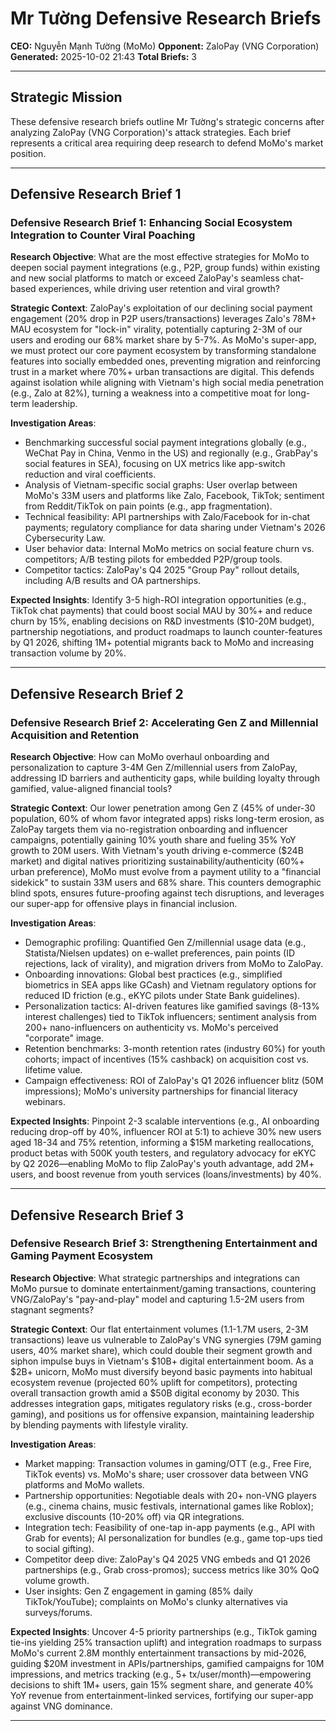 # Mr Tường Defensive Research Briefs

**CEO:** Nguyễn Mạnh Tường (MoMo)
**Opponent:** ZaloPay (VNG Corporation)
**Generated:** 2025-10-02 21:43
**Total Briefs:** 3

---

## Strategic Mission

These defensive research briefs outline Mr Tường's strategic concerns after analyzing ZaloPay (VNG Corporation)'s attack strategies. Each brief represents a critical area requiring deep research to defend MoMo's market position.

---

## Defensive Research Brief 1

### Defensive Research Brief 1: Enhancing Social Ecosystem Integration to Counter Viral Poaching

**Research Objective**: What are the most effective strategies for MoMo to deepen social payment integrations (e.g., P2P, group funds) within existing and new social platforms to match or exceed ZaloPay's seamless chat-based experiences, while driving user retention and viral growth?

**Strategic Context**: ZaloPay's exploitation of our declining social payment engagement (20% drop in P2P users/transactions) leverages Zalo's 78M+ MAU ecosystem for "lock-in" virality, potentially capturing 2-3M of our users and eroding our 68% market share by 5-7%. As MoMo's super-app, we must protect our core payment ecosystem by transforming standalone features into socially embedded ones, preventing migration and reinforcing trust in a market where 70%+ urban transactions are digital. This defends against isolation while aligning with Vietnam's high social media penetration (e.g., Zalo at 82%), turning a weakness into a competitive moat for long-term leadership.

**Investigation Areas**:
- Benchmarking successful social payment integrations globally (e.g., WeChat Pay in China, Venmo in the US) and regionally (e.g., GrabPay's social features in SEA), focusing on UX metrics like app-switch reduction and viral coefficients.
- Analysis of Vietnam-specific social graphs: User overlap between MoMo's 33M users and platforms like Zalo, Facebook, TikTok; sentiment from Reddit/TikTok on pain points (e.g., app fragmentation).
- Technical feasibility: API partnerships with Zalo/Facebook for in-chat payments; regulatory compliance for data sharing under Vietnam's 2026 Cybersecurity Law.
- User behavior data: Internal MoMo metrics on social feature churn vs. competitors; A/B testing pilots for embedded P2P/group tools.
- Competitor tactics: ZaloPay's Q4 2025 "Group Pay" rollout details, including A/B results and OA partnerships.

**Expected Insights**: Identify 3-5 high-ROI integration opportunities (e.g., TikTok chat payments) that could boost social MAU by 30%+ and reduce churn by 15%, enabling decisions on R&D investments ($10-20M budget), partnership negotiations, and product roadmaps to launch counter-features by Q1 2026, shifting 1M+ potential migrants back to MoMo and increasing transaction volume by 20%.

---

## Defensive Research Brief 2

### Defensive Research Brief 2: Accelerating Gen Z and Millennial Acquisition and Retention

**Research Objective**: How can MoMo overhaul onboarding and personalization to capture 3-4M Gen Z/millennial users from ZaloPay, addressing ID barriers and authenticity gaps, while building loyalty through gamified, value-aligned financial tools?

**Strategic Context**: Our lower penetration among Gen Z (45% of under-30 population, 60% of whom favor integrated apps) risks long-term erosion, as ZaloPay targets them via no-registration onboarding and influencer campaigns, potentially gaining 10% youth share and fueling 35% YoY growth to 20M users. With Vietnam's youth driving e-commerce ($24B market) and digital natives prioritizing sustainability/authenticity (60%+ urban preference), MoMo must evolve from a payment utility to a "financial sidekick" to sustain 33M users and 68% share. This counters demographic blind spots, ensures future-proofing against tech disruptions, and leverages our super-app for offensive plays in financial inclusion.

**Investigation Areas**:
- Demographic profiling: Quantified Gen Z/millennial usage data (e.g., Statista/Nielsen updates) on e-wallet preferences, pain points (ID rejections, lack of virality), and migration drivers from MoMo to ZaloPay.
- Onboarding innovations: Global best practices (e.g., simplified biometrics in SEA apps like GCash) and Vietnam regulatory options for reduced ID friction (e.g., eKYC pilots under State Bank guidelines).
- Personalization tactics: AI-driven features like gamified savings (8-13% interest challenges) tied to TikTok influencers; sentiment analysis from 200+ nano-influencers on authenticity vs. MoMo's perceived "corporate" image.
- Retention benchmarks: 3-month retention rates (industry 60%) for youth cohorts; impact of incentives (15% cashback) on acquisition cost vs. lifetime value.
- Campaign effectiveness: ROI of ZaloPay's Q1 2026 influencer blitz (50M impressions); MoMo's university partnerships for financial literacy webinars.

**Expected Insights**: Pinpoint 2-3 scalable interventions (e.g., AI onboarding reducing drop-off by 40%, influencer ROI at 5:1) to achieve 30% new users aged 18-34 and 75% retention, informing a $15M marketing reallocations, product betas with 500K youth testers, and regulatory advocacy for eKYC by Q2 2026—enabling MoMo to flip ZaloPay's youth advantage, add 2M+ users, and boost revenue from youth services (loans/investments) by 40%.

---

## Defensive Research Brief 3

### Defensive Research Brief 3: Strengthening Entertainment and Gaming Payment Ecosystem

**Research Objective**: What strategic partnerships and integrations can MoMo pursue to dominate entertainment/gaming transactions, countering VNG/ZaloPay's "pay-and-play" model and capturing 1.5-2M users from stagnant segments?

**Strategic Context**: Our flat entertainment volumes (1.1-1.7M users, 2-3M transactions) leave us vulnerable to ZaloPay's VNG synergies (79M gaming users, 40% market share), which could double their segment growth and siphon impulse buys in Vietnam's $10B+ digital entertainment boom. As a $2B+ unicorn, MoMo must diversify beyond basic payments into habitual ecosystem revenue (projected 60% uplift for competitors), protecting overall transaction growth amid a $50B digital economy by 2030. This addresses integration gaps, mitigates regulatory risks (e.g., cross-border gaming), and positions us for offensive expansion, maintaining leadership by blending payments with lifestyle virality.

**Investigation Areas**:
- Market mapping: Transaction volumes in gaming/OTT (e.g., Free Fire, TikTok events) vs. MoMo's share; user crossover data between VNG platforms and MoMo wallets.
- Partnership opportunities: Negotiable deals with 20+ non-VNG players (e.g., cinema chains, music festivals, international games like Roblox); exclusive discounts (10-20% off) via QR integrations.
- Integration tech: Feasibility of one-tap in-app payments (e.g., API with Grab for events); AI personalization for bundles (e.g., game top-ups tied to social gifting).
- Competitor deep dive: ZaloPay's Q4 2025 VNG embeds and Q1 2026 partnerships (e.g., Grab cross-promos); success metrics like 30% QoQ volume growth.
- User insights: Gen Z engagement in gaming (85% daily TikTok/YouTube); complaints on MoMo's clunky alternatives via surveys/forums.

**Expected Insights**: Uncover 4-5 priority partnerships (e.g., TikTok gaming tie-ins yielding 25% transaction uplift) and integration roadmaps to surpass MoMo's current 2.8M monthly entertainment transactions by mid-2026, guiding $20M investment in APIs/partnerships, gamified campaigns for 10M impressions, and metrics tracking (e.g., 5+ tx/user/month)—empowering decisions to shift 1M+ users, gain 15% segment share, and generate 40% YoY revenue from entertainment-linked services, fortifying our super-app against VNG dominance.

---

